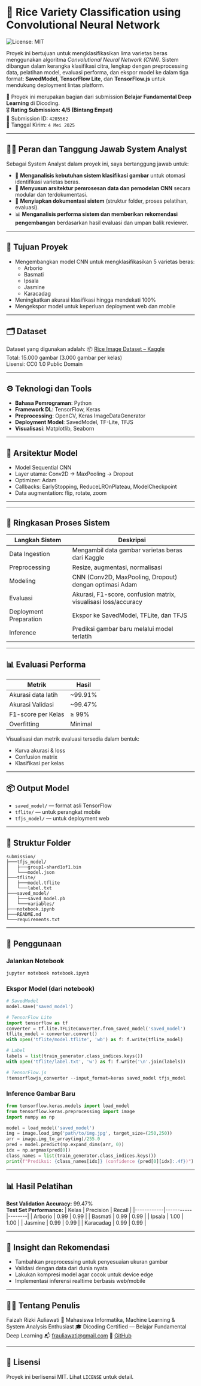 # 🌾 Rice Variety Classification using Convolutional Neural Network

![License: MIT](https://img.shields.io/badge/License-MIT-yellow.svg)

Proyek ini bertujuan untuk mengklasifikasikan lima varietas beras menggunakan algoritma *Convolutional Neural Network (CNN)*. Sistem dibangun dalam kerangka klasifikasi citra, lengkap dengan preprocessing data, pelatihan model, evaluasi performa, dan ekspor model ke dalam tiga format: **SavedModel**, **TensorFlow Lite**, dan **TensorFlow.js** untuk mendukung deployment lintas platform.

📌 Proyek ini merupakan bagian dari submission **Belajar Fundamental Deep Learning** di Dicoding.  
🎖️ **Rating Submission: 4/5 (Bintang Empat)**  
📁 Submission ID: `4205562`  
📅 Tanggal Kirim: `4 Mei 2025`

---

## 🧑‍💼 Peran dan Tanggung Jawab System Analyst

Sebagai System Analyst dalam proyek ini, saya bertanggung jawab untuk:

- 📌 **Menganalisis kebutuhan sistem klasifikasi gambar** untuk otomasi identifikasi varietas beras.
- 🧩 **Menyusun arsitektur pemrosesan data dan pemodelan CNN** secara modular dan terdokumentasi.
- 📑 **Menyiapkan dokumentasi sistem** (struktur folder, proses pelatihan, evaluasi).
- 📊 **Menganalisis performa sistem dan memberikan rekomendasi pengembangan** berdasarkan hasil evaluasi dan umpan balik reviewer.

---

## 🎯 Tujuan Proyek

- Mengembangkan model CNN untuk mengklasifikasikan 5 varietas beras:
  - Arborio
  - Basmati
  - Ipsala
  - Jasmine
  - Karacadag
- Meningkatkan akurasi klasifikasi hingga mendekati 100%
- Mengekspor model untuk keperluan deployment web dan mobile

---

## 🗂 Dataset

Dataset yang digunakan adalah:
📦 [Rice Image Dataset – Kaggle](https://www.kaggle.com/datasets/muratkokludataset/rice-image-dataset)  
Total: 15.000 gambar (3.000 gambar per kelas)  
Lisensi: CC0 1.0 Public Domain

---

## ⚙️ Teknologi dan Tools

- **Bahasa Pemrograman**: Python
- **Framework DL**: TensorFlow, Keras
- **Preprocessing**: OpenCV, Keras ImageDataGenerator
- **Deployment Model**: SavedModel, TF-Lite, TFJS
- **Visualisasi**: Matplotlib, Seaborn

---

## 🧠 Arsitektur Model

- Model Sequential CNN
- Layer utama: Conv2D → MaxPooling → Dropout
- Optimizer: Adam
- Callbacks: EarlyStopping, ReduceLROnPlateau, ModelCheckpoint
- Data augmentation: flip, rotate, zoom

---
---

## 🧾 Ringkasan Proses Sistem

| Langkah Sistem            | Deskripsi                                                             |
|---------------------------|----------------------------------------------------------------------|
| Data Ingestion            | Mengambil data gambar varietas beras dari Kaggle                    |
| Preprocessing             | Resize, augmentasi, normalisasi                                      |
| Modeling                  | CNN (Conv2D, MaxPooling, Dropout) dengan optimasi Adam              |
| Evaluasi                  | Akurasi, F1-score, confusion matrix, visualisasi loss/accuracy      |
| Deployment Preparation    | Ekspor ke SavedModel, TFLite, dan TFJS                               |
| Inference                 | Prediksi gambar baru melalui model terlatih                         |

---

## 📊 Evaluasi Performa

| Metrik                | Hasil        |
|-----------------------|--------------|
|  Akurasi data latih   | ~99.91%      |
| Akurasi Validasi      | ~99.47%      |
| F1-score per Kelas    | ≥ 99%        |
| Overfitting           | Minimal      |

Visualisasi dan metrik evaluasi tersedia dalam bentuk:
- Kurva akurasi & loss
- Confusion matrix
- Klasifikasi per kelas

---

## 📦 Output Model

- `saved_model/` — format asli TensorFlow
- `tflite/` — untuk perangkat mobile
- `tfjs_model/` — untuk deployment web

---

## 📂 Struktur Folder

```
submission/
├───tfjs_model/
│   ├───group1-shard1of1.bin
│   └───model.json
├───tflite/
│   ├───model.tflite
│   └───label.txt
├───saved_model/
│   ├───saved_model.pb
│   └───variables/
├───notebook.ipynb
├───README.md
└───requirements.txt
```

---

## 📝 Penggunaan

### Jalankan Notebook
```bash
jupyter notebook notebook.ipynb
```

### Ekspor Model (dari notebook)
```python
# SavedModel
model.save('saved_model')

# TensorFlow Lite
import tensorflow as tf
converter = tf.lite.TFLiteConverter.from_saved_model('saved_model')
tflite_model = converter.convert()
with open('tflite/model.tflite', 'wb') as f: f.write(tflite_model)

# Label
labels = list(train_generator.class_indices.keys())
with open('tflite/label.txt', 'w') as f: f.write('\n'.join(labels))

# TensorFlow.js
!tensorflowjs_converter --input_format=keras saved_model tfjs_model
```

### Inference Gambar Baru
```python
from tensorflow.keras.models import load_model
from tensorflow.keras.preprocessing import image
import numpy as np

model = load_model('saved_model')
img = image.load_img('path/to/img.jpg', target_size=(250,250))
arr = image.img_to_array(img)/255.0
pred = model.predict(np.expand_dims(arr, 0))
idx = np.argmax(pred[0])
class_names = list(train_generator.class_indices.keys())
print(f"Prediksi: {class_names[idx]} (confidence {pred[0][idx]:.4f})")
```

---

## 📊 Hasil Pelatihan

**Best Validation Accuracy:** 99.47%  
**Test Set Performance:**
| Kelas      | Precision | Recall |
|------------|-----------|--------|
| Arborio    | 0.99      | 0.99   |
| Basmati    | 0.99      | 0.99   |
| Ipsala     | 1.00      | 1.00   |
| Jasmine    | 0.99      | 0.99   |
| Karacadag  | 0.99      | 0.99   |

---

## 📌 Insight dan Rekomendasi
  - Tambahkan preprocessing untuk penyesuaian ukuran gambar
  - Validasi dengan data dari dunia nyata
  - Lakukan kompresi model agar cocok untuk device edge
  - Implementasi inferensi realtime berbasis web/mobile

---

## 👩‍💻 Tentang Penulis
Faizah Rizki Auliawati
📍 Mahasiswa Informatika, Machine Learning & System Analysis Enthusiast
🎓 Dicoding Certified — Belajar Fundamental Deep Learning
📬 frauliawati@gmail.com
🔗 [GitHub](https://github.com/faizah-ra)

---

## 📄 Lisensi

Proyek ini berlisensi MIT. Lihat `LICENSE` untuk detail.
